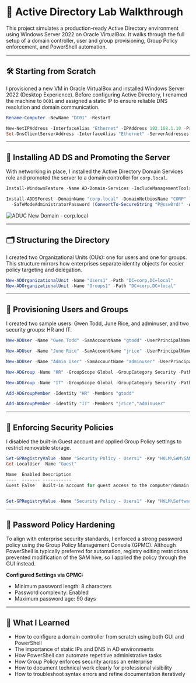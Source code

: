 
# 🧭 Active Directory Lab Walkthrough

This project simulates a production-ready Active Directory environment using Windows Server 2022 on Oracle VirtualBox. It walks through the full setup of a domain controller, user and group provisioning, Group Policy enforcement, and PowerShell automation.

---

## 🛠️ Starting from Scratch

I provisioned a new VM in Oracle VirtualBox and installed Windows Server 2022 (Desktop Experience). Before configuring Active Directory, I renamed the machine to `DC01` and assigned a static IP to ensure reliable DNS resolution and domain communication.

```powershell
Rename-Computer -NewName "DC01" -Restart

New-NetIPAddress -InterfaceAlias "Ethernet" -IPAddress 192.168.1.10 -PrefixLength 24 -DefaultGateway 192.168.1.1
Set-DnsClientServerAddress -InterfaceAlias "Ethernet" -ServerAddresses 192.168.1.10
```

---

## 🧩 Installing AD DS and Promoting the Server

With networking in place, I installed the Active Directory Domain Services role and promoted the server to a domain controller for `corp.local`.

```powershell
Install-WindowsFeature -Name AD-Domain-Services -IncludeManagementTools

Install-ADDSForest -DomainName "corp.local" -DomainNetbiosName "CORP" `
  -SafeModeAdministratorPassword (ConvertTo-SecureString "P@ssw0rd!" -AsPlainText -Force)
```
![ADUC New Domain - corp.local](Screenshots/ADUC%20new%20domain%20corplocal.png)


---

## 🗂️ Structuring the Directory

I created two Organizational Units (OUs): one for users and one for groups. This structure mirrors how enterprises separate identity objects for easier policy targeting and delegation.

```powershell
New-ADOrganizationalUnit -Name "Users1" -Path "DC=corp,DC=local"
New-ADOrganizationalUnit -Name "Groups1" -Path "DC=corp,DC=local"
```

---

## 👥 Provisioning Users and Groups

I created two sample users: Gwen Todd, June Rice, and adminuser, and two security groups: HR and IT. 

```powershell
New-ADUser -Name "Gwen Todd" -SamAccountName "gtodd" -UserPrincipalName "gtodd@corp.local" -Path "OU=Users1,DC=corp,DC=local" -AccountPassword (ConvertTo-SecureString "G!tHubL0v3r" -AsPlainText -Force) -Enabled $true

New-ADUser -Name "June Rice" -SamAccountName "jrice" -UserPrincipalName "jrice@corp.local" -Path "OU=Users1,DC=corp,DC=local" -AccountPassword (ConvertTo-SecureString "G!tHubL0v3r" -AsPlainText -Force) -Enabled $true

New-ADUser -Name "Admin User" -SamAccountName "adminuser" -UserPrincipalName "adminuser@corp.local" -Path "OU=Users1,DC=corp,DC=local" -AccountPassword (ConvertTo-SecureString "AdminPass123!" -AsPlainText -Force) -Enabled $true

New-ADGroup -Name "HR" -GroupScope Global -GroupCategory Security -Path "OU=Groups1,DC=corp,DC=local"

New-ADGroup -Name "IT" -GroupScope Global -GroupCategory Security -Path "OU=Groups1,DC=corp,DC=local"

Add-ADGroupMember -Identity "HR" -Members "gtodd"

Add-ADGroupMember -Identity "IT" -Members "jrice","adminuser"

```

---

## 🔐 Enforcing Security Policies

I disabled the built-in Guest account and applied Group Policy settings to restrict removable storage.

```powershell
Set-GPRegistryValue -Name "Security Policy - Users1" -Key "HKLM\SAM\SAM\Domains\Account\Users\Names\Guest" -ValueName "Enabled" -Type DWord -Value 0
Get-LocalUser -Name "Guest"

Name  Enabled Description                                             
----  ------- -----------                                             
Guest False   Built-in account for guest access to the computer/domain


Set-GPRegistryValue -Name "Security Policy - Users1" -Key "HKLM\Software\Policies\Microsoft\Windows\RemovableStorageDevices" -ValueName "Deny_All" -Type DWord -Value 1
```

---

## 🔑 Password Policy Hardening

To align with enterprise security standards, I enforced a strong password policy using the Group Policy Management Console (GPMC). Although PowerShell is typically preferred for automation, registry editing restrictions prevented modification of the SAM hive, so I applied the policy through the GUI instead.

**Configured Settings via GPMC:**

- Minimum password length: 8 characters  
- Password complexity: Enabled  
- Maximum password age: 90 days  


---

## 🧠 What I Learned

- How to configure a domain controller from scratch using both GUI and PowerShell  
- The importance of static IPs and DNS in AD environments  
- How PowerShell can automate repetitive administrative tasks  
- How Group Policy enforces security across an enterprise  
- How to document technical work clearly for professional visibility  
- How to troubleshoot syntax errors and refine documentation iteratively
